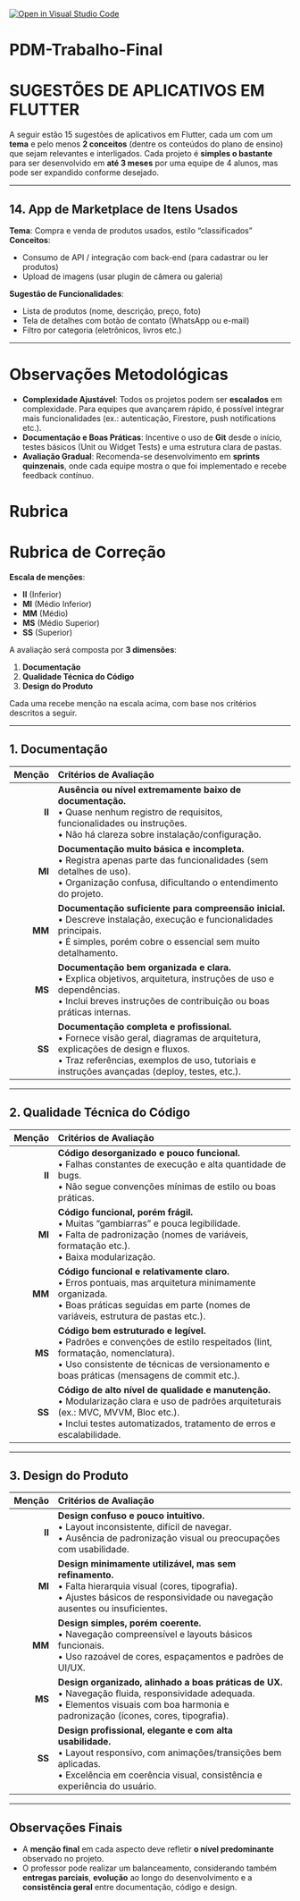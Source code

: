 [![Open in Visual Studio Code](https://classroom.github.com/assets/open-in-vscode-2e0aaae1b6195c2367325f4f02e2d04e9abb55f0b24a779b69b11b9e10269abc.svg)](https://classroom.github.com/online_ide?assignment_repo_id=18429395&assignment_repo_type=AssignmentRepo)
# PDM-Trabalho-Final

# SUGESTÕES DE APLICATIVOS EM FLUTTER

A seguir estão 15 sugestões de aplicativos em Flutter, cada um com um **tema** e pelo menos **2 conceitos** (dentre os conteúdos do plano de ensino) que sejam relevantes e interligados. Cada projeto é **simples o bastante** para ser desenvolvido em **até 3 meses** por uma equipe de 4 alunos, mas pode ser expandido conforme desejado.

---

## 14. App de Marketplace de Itens Usados

**Tema**: Compra e venda de produtos usados, estilo “classificados”  
**Conceitos**:
- Consumo de API / integração com back-end (para cadastrar ou ler produtos)
- Upload de imagens (usar plugin de câmera ou galeria)

**Sugestão de Funcionalidades**:
- Lista de produtos (nome, descrição, preço, foto)
- Tela de detalhes com botão de contato (WhatsApp ou e-mail)
- Filtro por categoria (eletrônicos, livros etc.)

---



# Observações Metodológicas

- **Complexidade Ajustável**: Todos os projetos podem ser **escalados** em complexidade. Para equipes que avançarem rápido, é possível integrar mais funcionalidades (ex.: autenticação, Firestore, push notifications etc.).
- **Documentação e Boas Práticas**: Incentive o uso de **Git** desde o início, testes básicos (Unit ou Widget Tests) e uma estrutura clara de pastas.
- **Avaliação Gradual**: Recomenda-se desenvolvimento em **sprints quinzenais**, onde cada equipe mostra o que foi implementado e recebe feedback contínuo.

# Rubrica

# **Rubrica de Correção**
**Escala de menções**:
- **II** (Inferior)
- **MI** (Médio Inferior)
- **MM** (Médio)
- **MS** (Médio Superior)
- **SS** (Superior)

A avaliação será composta por **3 dimensões**:
1. **Documentação**
2. **Qualidade Técnica do Código**
3. **Design do Produto**

Cada uma recebe menção na escala acima, com base nos critérios descritos a seguir.

---

## 1. Documentação

| Menção | Critérios de Avaliação                                                                                                                                                                                                         |
|-------:|:-------------------------------------------------------------------------------------------------------------------------------------------------------------------------------------------------------------------------------|
| **II** | **Ausência ou nível extremamente baixo de documentação.**<br>• Quase nenhum registro de requisitos, funcionalidades ou instruções.<br>• Não há clareza sobre instalação/configuração.                                          |
| **MI** | **Documentação muito básica e incompleta.**<br>• Registra apenas parte das funcionalidades (sem detalhes de uso).<br>• Organização confusa, dificultando o entendimento do projeto.                                            |
| **MM** | **Documentação suficiente para compreensão inicial.**<br>• Descreve instalação, execução e funcionalidades principais.<br>• É simples, porém cobre o essencial sem muito detalhamento.                                         |
| **MS** | **Documentação bem organizada e clara.**<br>• Explica objetivos, arquitetura, instruções de uso e dependências.<br>• Inclui breves instruções de contribuição ou boas práticas internas.                                       |
| **SS** | **Documentação completa e profissional.**<br>• Fornece visão geral, diagramas de arquitetura, explicações de design e fluxos.<br>• Traz referências, exemplos de uso, tutoriais e instruções avançadas (deploy, testes, etc.). |

---

## 2. Qualidade Técnica do Código

| Menção | Critérios de Avaliação                                                                                                                                                                                                |
|-------:|:----------------------------------------------------------------------------------------------------------------------------------------------------------------------------------------------------------------------|
| **II** | **Código desorganizado e pouco funcional.**<br>• Falhas constantes de execução e alta quantidade de bugs.<br>• Não segue convenções mínimas de estilo ou boas práticas.                                               |
| **MI** | **Código funcional, porém frágil.**<br>• Muitas “gambiarras” e pouca legibilidade.<br>• Falta de padronização (nomes de variáveis, formatação etc.).<br>• Baixa modularização.                                        |
| **MM** | **Código funcional e relativamente claro.**<br>• Erros pontuais, mas arquitetura minimamente organizada.<br>• Boas práticas seguidas em parte (nomes de variáveis, estrutura de pastas etc.).                         |
| **MS** | **Código bem estruturado e legível.**<br>• Padrões e convenções de estilo respeitados (lint, formatação, nomenclatura).<br>• Uso consistente de técnicas de versionamento e boas práticas (mensagens de commit etc.). |
| **SS** | **Código de alto nível de qualidade e manutenção.**<br>• Modularização clara e uso de padrões arquiteturais (ex.: MVC, MVVM, Bloc etc.).<br>• Inclui testes automatizados, tratamento de erros e escalabilidade.      |

---

## 3. Design do Produto

| Menção | Critérios de Avaliação                                                                                                                                                                                |
|-------:|:------------------------------------------------------------------------------------------------------------------------------------------------------------------------------------------------------|
| **II** | **Design confuso e pouco intuitivo.**<br>• Layout inconsistente, difícil de navegar.<br>• Ausência de padronização visual ou preocupações com usabilidade.                                            |
| **MI** | **Design minimamente utilizável, mas sem refinamento.**<br>• Falta hierarquia visual (cores, tipografia).<br>• Ajustes básicos de responsividade ou navegação ausentes ou insuficientes.              |
| **MM** | **Design simples, porém coerente.**<br>• Navegação compreensível e layouts básicos funcionais.<br>• Uso razoável de cores, espaçamentos e padrões de UI/UX.                                           |
| **MS** | **Design organizado, alinhado a boas práticas de UX.**<br>• Navegação fluida, responsividade adequada.<br>• Elementos visuais com boa harmonia e padronização (ícones, cores, tipografia).            |
| **SS** | **Design profissional, elegante e com alta usabilidade.**<br>• Layout responsivo, com animações/transições bem aplicadas.<br>• Excelência em coerência visual, consistência e experiência do usuário. |

---

## Observações Finais

- A **menção final** em cada aspecto deve refletir **o nível predominante** observado no projeto.
- O professor pode realizar um balanceamento, considerando também **entregas parciais**, **evolução** ao longo do desenvolvimento e a **consistência geral** entre documentação, código e design.
